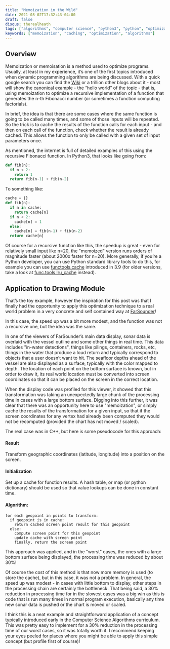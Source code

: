 ```yaml
---
title: "Memoization in the Wild"
date: 2021-08-02T17:32:43-04:00
draft: false
disqus: therealheath
tags: ["algorithms", "computer science", "python3", "python", "optimization"]
keywords: ["memoization", "caching", "optimization", "algorithms"]
---
```


## Overview
Memoization or memoisation is a method used to optimize programs. Usually, at
least in my experience, it’s one of the first topics introduced when dynamic
programming algorithms are being discussed. With a quick google search you can
find the [Wiki](https://en.wikipedia.org/wiki/Memoization) or a trillion other
blogs about it - most will show the canonical example - the “hello world” of the
topic - that is, using memoization to optimize a recursive implementation of a
function that generates the n-th Fibonacci number (or sometimes a function
computing factorials).

In brief, the idea is that there are some cases where the same function is going
to be called many times, and some of those inputs will be repeated. So the trick
is to cache the results of the function calls for each input - and then on each
call of the function, check whether the result is already cached. This allows
the function to only be called with a given set of input parameters once. 

As mentioned, the internet is full of detailed examples of this using the
recursive Fibonacci function. In Python3, that looks like going from:
``` python
def fib(n):
  if n < 2:
    return 1
  return fib(n-1) + fib(n-2)
```

To something like:
``` python
cache = {}
def fib(n):
  if n in cache:
    return cache[n]
  if n < 2:
    cache[n] = 1
  else:
    cache[n] = fib(n-1) + fib(n-2)
  return cache[n] 
```

Of course for a recursive function like this, the speedup is great - even for
relatively small input like n=20, the "memoized" version runs orders of magnitude
faster (about 2000x faster for n=20). More generally, if you’re a Python
developer, you can use Python standard library tools to do this, for example you
can use [functools.cache](
https://docs.python.org/3/library/functools.html#functools.cache) introduced in
3.9 (for older versions, take a look at [func.tools.lru_cache](
https://docs.python.org/3/library/functools.html#functools.lru_cache) instead).

## Application to Drawing Module
That’s the toy example, however the inspiration for this post was that I finally
had the opportunity to apply this optimization technique to a real world problem
in a very concrete and self contained way at [FarSounder](www.farsounder.com)!

In this case, the speed up was a bit more modest, and the function was not a
recursive one, but the idea was the same.

In one of the viewers of FarSounder’s main data display, sonar data is overlaid
with the vessel outline and some other things in real time. This data includes
"in-water detections", things like pilings, containers, rocks, etc, things in
the water that produce a loud return and typically correspond to objects that a
user doesn’t want to hit. The seafloor depths ahead of the vessel are also
displayed as a surface, typically with the color mapped to depth. The location
of each point on the bottom surface is known, but in order to draw it, its real
world location must be converted into screen coordinates so that it can be
placed on the screen in the correct location.

When the display code was profiled for this viewer, it showed that this
transformation was taking an unexpectedly large chunk of the processing time in
cases with a large bottom surface. Digging into this further, it was clear that
there was an opportunity here to use "memoization", or simply cache the results
of the transformation for a given input, so that if the screen coordinates for
any vertex had already been computed they would not be recomputed (provided the
chart has not moved / scaled). 

The real case was in C++, but here is some pseudocode for this approach:

#### Result
Transform geographic coordinates (latitude, longitude) into a position on the screen.

#### Initialization
Set up a cache for function results. A hash table, or map (or python dictionary)
should be used so that value lookups can be done in constant time.

#### **Algorithm:**

```
for each geopoint in points to transform:
  if geopoint is in cache:
    return cached screen point result for this geopoint
  else:
    compute screen point for this geopoint
    update cache with screen point
    finally, return the screen point 
```

This approach was applied, and in the "worst" cases, the ones
with a large bottom surface being displayed, the processing time was reduced by
about 30%!

Of course the cost of this method is that now more memory is used (to store
the cache), but in this case, it was not a problem. In general, the speed up was
modest - in cases with little bottom to display, other steps in the processing
chain are certainly the bottleneck. That being said, a 30% reduction in
processing time for in the slowest cases was a big win as this is code that is
run many times in normal program execution, basically any time new sonar data is
pushed or the chart is moved or scaled.

I think this is a neat example and straightforward application of a concept
typically introduced early in the Computer Science Algorithms curriculum. This
was pretty easy to implement for a 30% reduction in the processing time of our
worst cases, so it was totally worth it. I recommend keeping your eyes peeled
for places where you might be able to apply this simple concept (but profile
first of course)!
